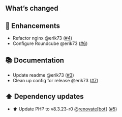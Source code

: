 ## What’s changed

## 🚀 Enhancements

- Refactor nginx @erik73 ([#4](https://github.com/erik73/addon-roundcube/pull/4))
- Configure Roundcube @erik73 ([#6](https://github.com/erik73/addon-roundcube/pull/6))

## 📚 Documentation

- Update readme @erik73 ([#3](https://github.com/erik73/addon-roundcube/pull/3))
- Clean up config for release @erik73 ([#7](https://github.com/erik73/addon-roundcube/pull/7))

## ⬆️ Dependency updates

- ⬆️ Update PHP to v8.3.23-r0 @[renovate[bot]](https://github.com/apps/renovate) ([#5](https://github.com/erik73/addon-roundcube/pull/5))
